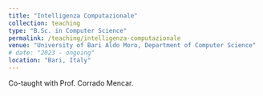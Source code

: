 ```yaml
---
title: "Intelligenza Computazionale"
collection: teaching
type: "B.Sc. in Computer Science"
permalink: /teaching/intelligenza-computazionale
venue: "University of Bari Aldo Moro, Department of Computer Science"
# date: "2023 - ongoing"
location: "Bari, Italy"
---
```


Co-taught with Prof. Corrado Mencar.

<!-- This is a description of a teaching experience. You can use markdown like any other post.

Heading 1
======

Heading 2
======

Heading 3
====== -->